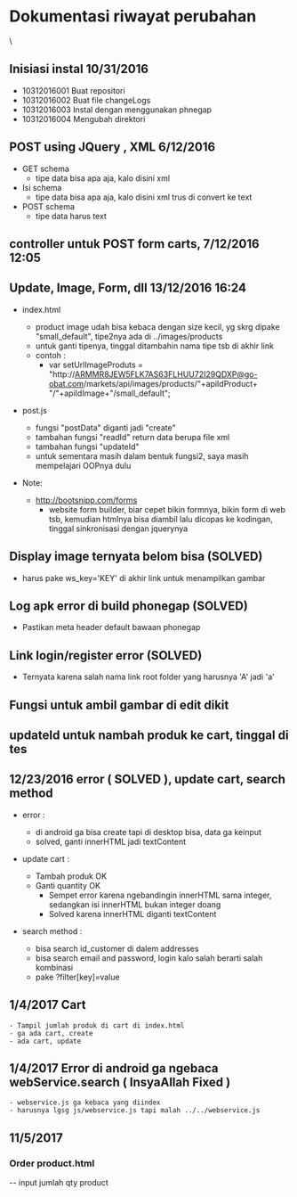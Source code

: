 # Dokumentasi riwayat perubahan
\
## Inisiasi instal 10/31/2016
- 10312016001 Buat repositori
- 10312016002 Buat file changeLogs
- 10312016003 Instal dengan menggunakan phnegap
- 10312016004 Mengubah direktori

## POST using JQuery , XML 6/12/2016

- GET schema
	- tipe data bisa apa aja, kalo disini xml
- Isi schema
	- tipe data bisa apa aja, kalo disini xml trus di convert ke text
- POST schema
	- tipe data harus text
	
## controller untuk POST form carts, 7/12/2016 12:05

## Update, Image, Form, dll 13/12/2016 16:24
- index.html
	- product image udah bisa kebaca dengan size kecil, yg skrg dipake "small_default", tipe2nya ada di ../images/products
	- untuk ganti tipenya, tinggal ditambahin nama tipe tsb di akhir link
	- contoh :
		- var setUrlImageProduts = "http://ARMMR8JEW5FLK7AS63FLHUU72I29QDXP@go-obat.com/markets/api/images/products/"+apiIdProduct+
			"/"+apiIdImage+"/small_default";
		
- post.js
	- fungsi "postData" diganti jadi "create"
	- tambahan fungsi "readId"
		return data berupa file xml
	- tambahan fungsi "updateId"
	- untuk sementara masih dalam bentuk fungsi2, saya masih mempelajari OOPnya dulu
	
- Note:
	- http://bootsnipp.com/forms
		- website form builder, biar cepet bikin formnya, bikin form di web tsb, kemudian htmlnya bisa diambil lalu dicopas ke kodingan,
			tinggal sinkronisasi dengan jquerynya
			
## Display image ternyata belom bisa (SOLVED)
  - harus pake ws_key='KEY' di akhir link untuk menampilkan gambar 
  
## Log apk error di build phonegap (SOLVED)
  - Pastikan meta header default bawaan phonegap
  
## Link login/register error (SOLVED)
  - Ternyata karena salah nama link root folder yang harusnya 'A' jadi 'a'
  
## Fungsi untuk ambil gambar di edit dikit

## updateId untuk nambah produk ke cart, tinggal di tes

## 12/23/2016 error ( SOLVED ), update cart, search method
  
  - error : 
	- di android ga bisa create tapi di desktop bisa, data ga keinput
	- solved, ganti innerHTML jadi textContent
  
  - update cart : 
	- Tambah produk OK
	- Ganti quantity OK
		- Sempet error karena ngebandingin innerHTML sama integer, sedangkan isi innerHTML bukan integer doang
		- Solved karena innerHTML diganti textContent
 
  - search method :
    - bisa search id_customer di dalem addresses
	- bisa search email and password, login kalo salah berarti salah kombinasi
	- pake ?filter[key]=value
	
## 1/4/2017 Cart
	- Tampil jumlah produk di cart di index.html
	- ga ada cart, create
	- ada cart, update

## 1/4/2017 Error di android ga ngebaca webService.search ( InsyaAllah Fixed )
	- webservice.js ga kebaca yang diindex
	- harusnya lgsg js/webservice.js tapi malah ../../webservice.js
	
## 11/5/2017
  ### Order product.html
  -- input jumlah qty product
